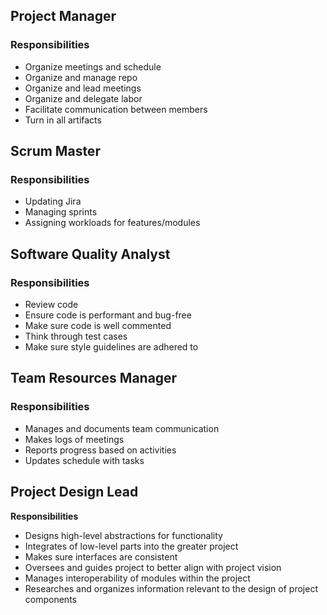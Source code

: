 ## Project Manager
### Responsibilities
  - Organize meetings and schedule
  - Organize and manage repo
  - Organize and lead meetings
  - Organize and delegate labor
  - Facilitate communication between members
  - Turn in all artifacts

## Scrum Master
### Responsibilities
  - Updating Jira
  - Managing sprints
  - Assigning workloads for features/modules

## Software Quality Analyst
### Responsibilities
  - Review code
  - Ensure code is performant and bug-free
  - Make sure code is well commented
  - Think through test cases
  - Make sure style guidelines are adhered to

## Team Resources Manager
### Responsibilities
  - Manages and documents team communication
  - Makes logs of meetings
  - Reports progress based on activities
  - Updates schedule with tasks

## Project Design Lead
**Responsibilities**
  - Designs high-level abstractions for functionality
  - Integrates of low-level parts into the greater project
  - Makes sure interfaces are consistent
  - Oversees and guides project to better align with project vision
  - Manages interoperability of modules within the project
  - Researches and organizes information relevant to the design of project components



